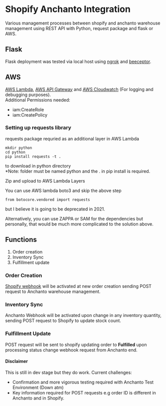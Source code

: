 # Shopify Anchanto Integration
Various management processes between shopify and anchanto warehouse management using REST API with Python, request package and flask or AWS. 

## Flask
Flask deployment was tested via local host using [ngrok](https://ngrok.com/) and [beeceptor](https://beeceptor.com/). 

## AWS
[AWS Lambda](https://docs.aws.amazon.com/lambda/latest/dg/lambda-python.html),
[AWS API Gateway](https://docs.aws.amazon.com/apigateway/latest/developerguide/getting-started.html) and 
[AWS Cloudwatch](https://aws.amazon.com/cloudwatch/) (For logging and debugging purposes). <br>
Additional Permissions needed:
* iam:CreateRole
* iam:CreatePolicy

### Setting up requests library
requests package requried as an additional layer in AWS Lambda
```
mkdir python
cd python
pip install requests -t .
``` 
to download in python directory <br>
*Note: folder must be named python and the . in pip install is required.

Zip and upload to AWS Lambda Layers

You can use AWS lambda boto3 and skip the above step
```
from botocore.vendored import requests
```
but I believe it is going to be deprecated in 2021. 

Alternatively, you can use ZAPPA or SAM for the dependencies but personally, that would be much more complicated to the solution above. 

## Functions
1. Order creation
2. Inventory Sync
3. Fulfillment update

### Order Creation
[Shopify webhook](https://shopify.dev/tutorials/manage-webhooks) will be activated at new order creation sending POST request to Anchanto warehouse management. 

### Inventory Sync
Anchanto Webhook will be activated upon change in any inventory quantity, sending POST request to Shopify to update stock count.

### Fulfillment Update
POST request will be sent to shopify updating order to **Fulfilled** upon processing status change webhook request from Anchanto end. 

#### Disclaimer
This is still in dev stage but they do work. Current challenges:
- Confirmation and more vigorous testing required with Anchanto Test Environment (Down atm)
- Key information required for POST requests e.g order ID is different in Anchanto and in Shopify. 

